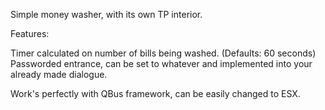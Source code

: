 Simple money washer, with its own TP interior.

Features:

Timer calculated on number of bills being washed. (Defaults: 60 seconds) Passworded entrance, can be set to whatever and implemented into your already made dialogue.

Work's perfectly with QBus framework, can be easily changed to ESX.
